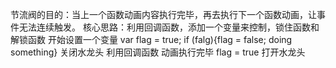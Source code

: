 节流阀的目的：当上一个函数动画内容执行完毕，再去执行下一个函数动画，让事件无法连续触发。
核心思路：利用回调函数，添加一个变量来控制，锁住函数和解锁函数
开始设置一个变量 var flag = true;
if (falg){flag = false; doing something} 关闭水龙头
利用回调函数 动画执行完毕 flag = true 打开水龙头